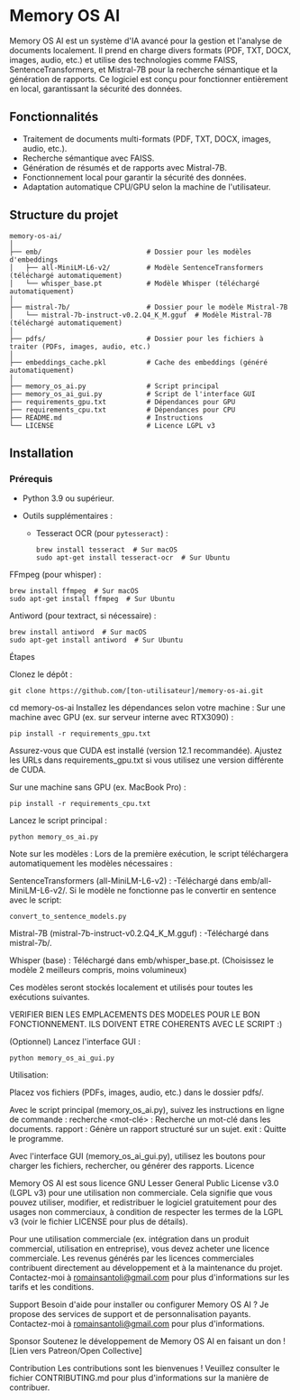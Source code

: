 # Memory OS AI


Memory OS AI est un système d'IA avancé pour la gestion et l'analyse de documents localement. Il prend en charge divers formats (PDF, TXT, DOCX, images, audio, etc.) et utilise des technologies comme FAISS, SentenceTransformers, et Mistral-7B pour la recherche sémantique et la génération de rapports. Ce logiciel est conçu pour fonctionner entièrement en local, garantissant la sécurité des données.

## Fonctionnalités
- Traitement de documents multi-formats (PDF, TXT, DOCX, images, audio, etc.).
- Recherche sémantique avec FAISS.
- Génération de résumés et de rapports avec Mistral-7B.
- Fonctionnement local pour garantir la sécurité des données.
- Adaptation automatique CPU/GPU selon la machine de l'utilisateur.

## Structure du projet
```
memory-os-ai/
│
├── emb/                          # Dossier pour les modèles d'embeddings
│   ├── all-MiniLM-L6-v2/         # Modèle SentenceTransformers (téléchargé automatiquement)
│   └── whisper_base.pt           # Modèle Whisper (téléchargé automatiquement)
│
├── mistral-7b/                   # Dossier pour le modèle Mistral-7B
│   └── mistral-7b-instruct-v0.2.Q4_K_M.gguf  # Modèle Mistral-7B (téléchargé automatiquement)
│
├── pdfs/                         # Dossier pour les fichiers à traiter (PDFs, images, audio, etc.)
│
├── embeddings_cache.pkl          # Cache des embeddings (généré automatiquement)
│
├── memory_os_ai.py               # Script principal
├── memory_os_ai_gui.py           # Script de l'interface GUI
├── requirements_gpu.txt          # Dépendances pour GPU
├── requirements_cpu.txt          # Dépendances pour CPU
├── README.md                     # Instructions
└── LICENSE                       # Licence LGPL v3
```

## Installation

### Prérequis
- Python 3.9 ou supérieur.

- Outils supplémentaires :

  - Tesseract OCR (pour `pytesseract`) : 
    ```
    brew install tesseract  # Sur macOS
    sudo apt-get install tesseract-ocr  # Sur Ubuntu
FFmpeg (pour whisper) :

```
brew install ffmpeg  # Sur macOS
sudo apt-get install ffmpeg  # Sur Ubuntu
```

Antiword (pour textract, si nécessaire) :
```
brew install antiword  # Sur macOS
sudo apt-get install antiword  # Sur Ubuntu
```

Étapes

Clonez le dépôt :
```
git clone https://github.com/[ton-utilisateur]/memory-os-ai.git
```

cd memory-os-ai
Installez les dépendances selon votre machine :
Sur une machine avec GPU (ex. sur serveur interne avec RTX3090) :
```
pip install -r requirements_gpu.txt
```
Assurez-vous que CUDA est installé (version 12.1 recommandée). Ajustez les URLs dans requirements_gpu.txt si vous utilisez une version différente de CUDA.

Sur une machine sans GPU (ex. MacBook Pro) :
```
pip install -r requirements_cpu.txt
```

Lancez le script principal :
```
python memory_os_ai.py
```

Note sur les modèles : Lors de la première exécution, le script téléchargera automatiquement les modèles nécessaires :

SentenceTransformers (all-MiniLM-L6-v2) : 
-Téléchargé dans emb/all-MiniLM-L6-v2/.
Si le modèle ne fonctionne pas le convertir en sentence avec le script:  
```
convert_to_sentence_models.py
```

Mistral-7B (mistral-7b-instruct-v0.2.Q4_K_M.gguf) : 
-Téléchargé dans mistral-7b/.

Whisper (base) : Téléchargé dans emb/whisper_base.pt. (Choisissez le modèle 2 meilleurs compris, moins volumineux)

Ces modèles seront stockés localement et utilisés pour toutes les exécutions suivantes.

VERIFIER BIEN LES EMPLACEMENTS DES MODELES POUR LE BON FONCTIONNEMENT.
ILS DOIVENT ETRE COHERENTS AVEC LE SCRIPT :)


(Optionnel) Lancez l'interface GUI :
```
python memory_os_ai_gui.py
```
Utilisation:

Placez vos fichiers (PDFs, images, audio, etc.) dans le dossier pdfs/.

Avec le script principal (memory_os_ai.py), suivez les instructions en ligne de commande :
recherche <mot-clé> : Recherche un mot-clé dans les documents.
rapport <sujet> : Génère un rapport structuré sur un sujet.
exit : Quitte le programme.

Avec l'interface GUI (memory_os_ai_gui.py), utilisez les boutons pour charger les fichiers, rechercher, ou générer des rapports.
Licence

Memory OS AI est sous licence GNU Lesser General Public License v3.0 (LGPL v3) pour une utilisation non commerciale. Cela signifie que vous pouvez utiliser, modifier, et redistribuer le logiciel gratuitement pour des usages non commerciaux, à condition de respecter les termes de la LGPL v3 (voir le fichier LICENSE pour plus de détails).

Pour une utilisation commerciale (ex. intégration dans un produit commercial, utilisation en entreprise), vous devez acheter une licence commerciale. Les revenus générés par les licences commerciales contribuent directement au développement et à la maintenance du projet. Contactez-moi à romainsantoli@gmail.com pour plus d'informations sur les tarifs et les conditions.

Support
Besoin d'aide pour installer ou configurer Memory OS AI ? Je propose des services de support et de personnalisation payants. Contactez-moi à romainsantoli@gmail.com pour plus d'informations.

Sponsor
Soutenez le développement de Memory OS AI en faisant un don ! [Lien vers Patreon/Open Collective]

Contribution
Les contributions sont les bienvenues ! Veuillez consulter le fichier CONTRIBUTING.md pour plus d'informations sur la manière de contribuer.
